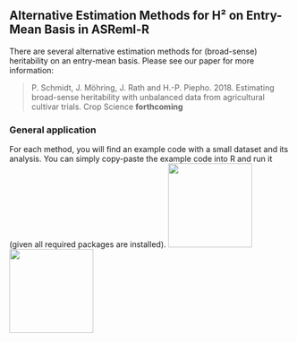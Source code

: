 ## Alternative Estimation Methods for H² on Entry-Mean Basis in ASReml-R
There are several alternative estimation methods for (broad-sense) heritability on an entry-mean basis. Please see our paper for more information:

> P. Schmidt, J. Möhring, J. Rath and H.-P. Piepho. 2018. Estimating broad-sense heritability with unbalanced data from agricultural cultivar trials. Crop Science **forthcoming**

### General application
For each method, you will find an example code with a small dataset and its analysis. You can simply copy-paste the example code into R and run it (given all required packages are installed). 
<img src="https://upload.wikimedia.org/wikipedia/commons/thumb/1/1b/R_logo.svg/724px-R_logo.svg.png" data-canonical-src="https://upload.wikimedia.org/wikipedia/commons/thumb/1/1b/R_logo.svg/724px-R_logo.svg.png" height="150" />
<img src="https://www.vsni.co.uk/content/uploads/2016/04/ASreml_logo_RGB_hires.jpg" data-canonical-src="https://www.vsni.co.uk/content/uploads/2016/04/ASreml_logo_RGB_hires.jpg" height="150" />

